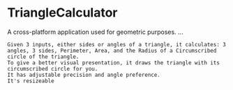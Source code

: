 # TriangleCalculator

A cross-platform application used for geometric purposes.
...

    Given 3 inputs, either sides or angles of a triangle, it calculates: 3 angles, 3 sides, Perimeter, Area, and the Radius of a Circumscribed circle of the triangle.
    To give a better visual presentation, it draws the triangle with its circumscribed circle for you.
    It has adjustable precision and angle preference.
    It's resizeable
